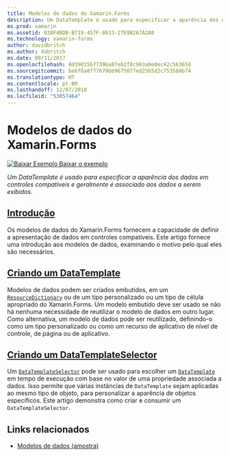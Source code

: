 ```yaml
---
title: Modelos de dados do Xamarin.Forms
description: Um DataTemplate é usado para especificar a aparência dos dados em controles compatíveis e geralmente é associado aos dados a serem exibidos.
ms.prod: xamarin
ms.assetid: 838F4BDB-B719-457F-8633-27E9B267A2A0
ms.technology: xamarin-forms
author: davidbritch
ms.author: dabritch
ms.date: 09/11/2017
ms.openlocfilehash: 8d39015b77396a87eb2f8c993a0e0ec42c563658
ms.sourcegitcommit: be6f6a8f77679bb9675077ed25b5d2c753580b74
ms.translationtype: HT
ms.contentlocale: pt-BR
ms.lasthandoff: 12/07/2018
ms.locfileid: "53057464"
---
```

# <a name="xamarinforms-data-templates"></a>Modelos de dados do Xamarin.Forms

[![Baixar Exemplo](~/media/shared/download.png) Baixar o exemplo](https://developer.xamarin.com/samples/xamarin-forms/templates/datatemplates/)

_Um DataTemplate é usado para especificar a aparência dos dados em controles compatíveis e geralmente é associado aos dados a serem exibidos._

## <a name="introductionintroductionmd"></a>[Introdução](introduction.md)

Os modelos de dados do Xamarin.Forms fornecem a capacidade de definir a apresentação de dados em controles compatíveis. Este artigo fornece uma introdução aos modelos de dados, examinando o motivo pelo qual eles são necessários.

## <a name="creating-a-datatemplatecreatingmd"></a>[Criando um DataTemplate](creating.md)

Modelos de dados podem ser criados embutidos, em um [`ResourceDictionary`](xref:Xamarin.Forms.ResourceDictionary) ou de um tipo personalizado ou um tipo de célula apropriado do Xamarin.Forms. Um modelo embutido deve ser usado se não há nenhuma necessidade de reutilizar o modelo de dados em outro lugar. Como alternativa, um modelo de dados pode ser reutilizado, definindo-o como um tipo personalizado ou como um recurso de aplicativo de nível de controle, de página ou de aplicativo.

## <a name="creating-a-datatemplateselectorselectormd"></a>[Criando um DataTemplateSelector](selector.md)

Um [`DataTemplateSelector`](xref:Xamarin.Forms.DataTemplateSelector) pode ser usado para escolher um [`DataTemplate`](xref:Xamarin.Forms.DataTemplate) em tempo de execução com base no valor de uma propriedade associada a dados. Isso permite que várias instâncias de `DataTemplate` sejam aplicadas ao mesmo tipo de objeto, para personalizar a aparência de objetos específicos. Este artigo demonstra como criar e consumir um `DataTemplateSelector`.


## <a name="related-links"></a>Links relacionados

- [Modelos de dados (amostra)](https://developer.xamarin.com/samples/xamarin-forms/templates/datatemplates/)
